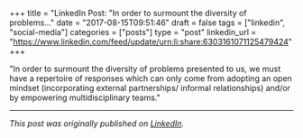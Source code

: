 +++
title = "LinkedIn Post: "In order to surmount the diversity of problems..."
date = "2017-08-15T09:51:46"
draft = false
tags = ["linkedin", "social-media"]
categories = ["posts"]
type = "post"
linkedin_url = "https://www.linkedin.com/feed/update/urn:li:share:6303161071125479424"
+++

"In order to surmount the diversity of problems presented to us, we must have a repertoire of responses which can only come from adopting an open mindset (incorporating external partnerships/ informal relationships) and/or by empowering multidisciplinary teams."

---

*This post was originally published on [LinkedIn](https://www.linkedin.com/in/adrianmoreno/recent-activity/all/).*